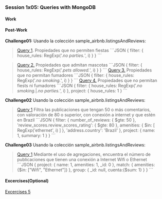 ### Session 1x05: Queries with MongoDB

#### Work

#### Post-Work
**Challenge01:** Usando la colección sample_airbnb.listingsAndReviews:
> [Query 1](Challenge01/Query01.json). Propiedades que no permiten fiestas
´´´JSON
{
 filter: {
  house_rules: RegExp('.*no parties.*', i)
 }
}
´´´

> [Query 2.](Challenge01/Query02.json) Propiedades que admitan mascotas
´´´JSON
{
 filter: {
  house_rules: RegExp('.*pets allowed.*', i)
 }
}
´´´
> [Query 3.](Challenge01/Query03.json) Propiedades que no permitan fumadores
´´´JSON
{
 filter: {
  house_rules: RegExp('.*no smoking.*', i)
 }
}
´´´
> [Query 4.](Challenge01/Query04.json) Propiedades que no permitan fiests ni fumadores
´´´JSON
{
 filter: {
  house_rules: RegExp('.*no smoking.*|.*no parties.*', i)
 },
 project: {
  house_rules: 1
 }
´´´

**Challenge02** Usando la colección sample_airbnb.listingsAndReviews:
> [Query 1](Challenge02/Query01.json) Filtra las publicaciones que tengan 50
> o más comentarios, con valoración de 80 o superior, con conexión a internet y
> que estén en Brazil
´´´JSON
{
 filter: {
  number_of_reviews: {
   $gte: 50
  },
  'review_scores.review_scores_rating': {
   $gte: 80
  },
  amenities: {
   $in: [
    RegExp('ethernet', i)
   ]
  },
  'address.country': 'Brazil'
 },
 project: {
  name: 1,
  summary: 1
 }
}
´´´

**Challenge03** Usando la colección sample_airbnb.listingsAndReviews:
> [Query 1](Challenge03/Query01.json) Mediante el uso de agregaciones, encuentra
>el número de publicaciones que tienen una conexión a Internet Wifi o Ethernet
´´´JSON
{
  project: {
    name: 1,
    amenities: 1,
    _id: 0
  },
  match: {
    amenities: {$in: ["Wifi", "Ethernet"]}
  },
  group: {
    _id: null,
    cuenta:{$sum: 1}
  }
}
´´´

#### Excercises(Optional)
[Excercises 5](Excercises/README.md)
